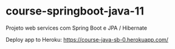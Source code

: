 # course-springboot-java-11
Projeto web services com Spring Boot e JPA / Hibernate

Deploy app to Heroku: https://course-java-sb-0.herokuapp.com/
